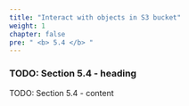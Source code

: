 ```yaml
---
title: "Interact with objects in S3 bucket"
weight: 1
chapter: false
pre: " <b> 5.4 </b> "
---
```


### TODO: Section 5.4 - heading

TODO: Section 5.4 - content
